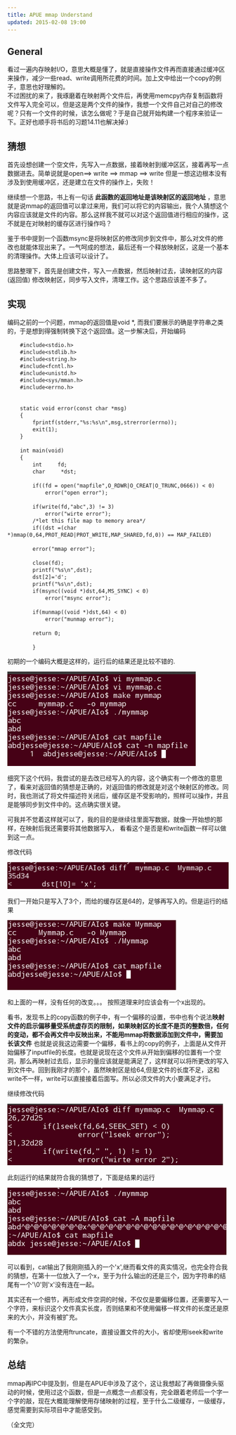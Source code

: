 ```yaml
---
title: APUE mmap Understand
updated: 2015-02-08 19:00
---
```



## General

看过一遍内存映射I/O，意思大概是懂了，就是直接操作文件再而直接通过缓冲区来操作，减少一些read、write调用所花费的时间。加上文中给出一个copy的例子，意思也好理解的。   
不过困扰的来了，我琢磨着在映射两个文件后，再使用memcpy内存复制函数将文件写入完全可以，但是这是两个文件的操作，我想一个文件自己对自己的修改呢？只有一个文件的时候，该怎么做呢？于是自己就开始构建一个程序来验证一下。正好也顺手将书后的习题14.11也解决掉:)

## 猜想

首先设想创建一个空文件，先写入一点数据，接着映射到缓冲区区，接着再写一点数据进去。简单说就是open==> write ==> mmap ==> write 但是一想这边根本没有涉及到使用缓冲区，还是建立在文件的操作上，失败！    

继续想一个思路，书上有一句话 **此函数的返回地址是该映射区的返回地址** ，意思就是说mmap的返回值可以拿过来用，我们可以将它的内容输出，我个人猜想这个内容应该就是文件的内容。那么这样我不就可以对这个返回值进行相应的操作，这不就是在对映射的缓存区进行操作吗？    

鉴于书中提到一个函数msync是将映射区的修改同步到文件中，那么对文件的修改也就能体现出来了。一气呵成的想法，最后还有一个释放映射区，这是一个基本的清理操作。大体上应该可以设计了。    

思路整理下，首先是创建文件，写入一点数据，然后映射过去，读映射区的内容(返回值) 修改映射区，同步写入文件，清理工作。这个思路应该差不多了。


## 实现

编码之前的一个问题，mmap的返回值是void \*,  而我们要展示的确是字符串之类的，于是想到得强制转换下这个返回值。这一步解决后，开始编码

```
	#include<stdio.h>
	#include<stdlib.h>
	#include<string.h>
	#include<fcntl.h>
	#include<unistd.h>
	#include<sys/mman.h>
	#include<errno.h>


	static void error(const char *msg)
	{
		fprintf(stderr,"%s:%s\n",msg,strerror(errno));
		exit(1);
	}

	int main(void)
	{
		int		fd;
		char     *dst;

		if((fd = open("mapfile",O_RDWR|O_CREAT|O_TRUNC,0666)) < 0)
			error("open error");

		if(write(fd,"abc",3) != 3)
			error("wirte error");
		/*let this file map to memory area*/
		if((dst =(char *)mmap(0,64,PROT_READ|PROT_WRITE,MAP_SHARED,fd,0)) == MAP_FAILED)
	
		error("mmap error");
		
		close(fd);
		printf("%s\n",dst);
		dst[2]='d';
		printf("%s\n",dst);
		if(msync((void *)dst,64,MS_SYNC) < 0)
			error("msync error");

		if(munmap((void *)dst,64) < 0)
			error("munmap error");

		return 0;

		}
```

初期的一个编码大概是这样的，运行后的结果还是比较不错的.

![first](../image/first.png)

细究下这个代码，我尝试的是去改已经写入的内容，这个确实有一个修改的意思了，看来对返回值的猜想是正确的，对返回值的修改就是对这个映射区的修改。同时，我也测试了将文件描述符关闭后，缓存区是不受影响的，照样可以操作，并且是能够同步到文件中的。这点确实很关键。   

可我并不觉着这样就可以了，我的目的是继续往里面写数据，就像一开始想的那样，在映射后我还需要将其他数据写入， 看看这个是否是和write函数一样可以做到这一点。   

修改代码

![second](../image/second.png)

我们一开始只是写入了3个，而给的缓存区是64的，足够再写入的。但是运行的结果

![third](../image/third.png)

和上面的一样，没有任何的改变。。。 按照道理来时应该会有一个x出现的。

看书，发现书上的copy函数的例子中，有一个偏移的设置，书中也有个说法**映射文件的启示偏移量受系统虚存页的限制，如果映射区的长度不是页的整数倍，任何的变动，都不会再文件中反映出来，不能用mmap将数据添加到文件中，需要加长该文件** 也就是说我这边需要一个偏移，看书上的copy的例子，上面是从文件开始偏移了inputfile的长度。也就是说现在这个文件从开始到偏移的位置有一个空洞，那么再映射过去后，显示的量应该就是能满足了，这样就可以将所更改的写入到文件中。回到我刚才的那个，虽然映射区是给64,但是文件的长度不足，这和write不一样，write可以直接接着后面写。所以必须文件的大小要满足才行。   

继续修改代码

 ![four](../image/four.png) 

此刻运行的结果就符合我的猜想了，下面是结果的运行 

![five](../image/five.png)

可以看到，cat输出了我刚刚插入的一个'x',继而看文件的真实情况，也完全符合我的猜想，在第十一位放入了一个x，至于为什么输出的还是三个，因为字符串的结尾有一个'\0'则'x'没有连在一起。    


其实还有一个细节，再形成文件空洞的时候，不仅仅是要偏移位置，还需要写入一个字符，来标识这个文件真实长度，否则结果和不使用偏移一样文件的长度还是原来的大小，并没有被扩充。    
 
有一个不错的方法使用ftruncate，直接设置文件的大小，省却使用lseek和write的繁杂。


## 总结

mmap再IPC中提及到，但是在APUE中涉及了这个，这让我想起了再做摄像头驱动的时候，使用过这个函数，但是一点概念一点都没有，完全跟着老师后一个字一个字的敲，现在大概能理解使用存储映射的过程，至于什么二级缓存，一级缓存，感觉需要到实际项目中才能感受到。

（全文完）

			

